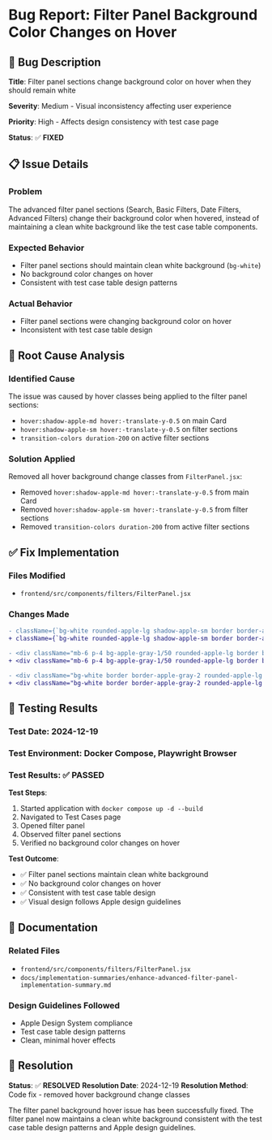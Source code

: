 # Bug Report: Filter Panel Background Color Changes on Hover

## 🐛 **Bug Description**

**Title**: Filter panel sections change background color on hover when they should remain white

**Severity**: Medium - Visual inconsistency affecting user experience

**Priority**: High - Affects design consistency with test case page

**Status**: ✅ **FIXED**

## 📋 **Issue Details**

### **Problem**
The advanced filter panel sections (Search, Basic Filters, Date Filters, Advanced Filters) change their background color when hovered, instead of maintaining a clean white background like the test case table components.

### **Expected Behavior**
- Filter panel sections should maintain clean white background (`bg-white`)
- No background color changes on hover
- Consistent with test case table design patterns

### **Actual Behavior**
- Filter panel sections were changing background color on hover
- Inconsistent with test case table design

## 🔧 **Root Cause Analysis**

### **Identified Cause**
The issue was caused by hover classes being applied to the filter panel sections:
- `hover:shadow-apple-md hover:-translate-y-0.5` on main Card
- `hover:shadow-apple-sm hover:-translate-y-0.5` on filter sections
- `transition-colors duration-200` on active filter sections

### **Solution Applied**
Removed all hover background change classes from `FilterPanel.jsx`:
- Removed `hover:shadow-apple-md hover:-translate-y-0.5` from main Card
- Removed `hover:shadow-apple-sm hover:-translate-y-0.5` from filter sections
- Removed `transition-colors duration-200` from active filter sections

## ✅ **Fix Implementation**

### **Files Modified**
- `frontend/src/components/filters/FilterPanel.jsx`

### **Changes Made**
```diff
- className={`bg-white rounded-apple-lg shadow-apple-sm border border-apple-gray-2 hover:shadow-apple-md hover:-translate-y-0.5 transition-all duration-200 ${className}`}
+ className={`bg-white rounded-apple-lg shadow-apple-sm border border-apple-gray-2 ${className}`}

- <div className="mb-6 p-4 bg-apple-gray-1/50 rounded-apple-lg border border-apple-gray-2/50 transition-colors duration-200" data-testid="active-filters-section">
+ <div className="mb-6 p-4 bg-apple-gray-1/50 rounded-apple-lg border border-apple-gray-2/50" data-testid="active-filters-section">

- <div className="bg-white border border-apple-gray-2 rounded-apple-lg p-4 hover:shadow-apple-sm hover:-translate-y-0.5 transition-all duration-200" data-testid="search-section">
+ <div className="bg-white border border-apple-gray-2 rounded-apple-lg p-4" data-testid="search-section">
```

## 🧪 **Testing Results**

### **Test Date**: 2024-12-19
### **Test Environment**: Docker Compose, Playwright Browser
### **Test Results**: ✅ **PASSED**

**Test Steps**:
1. Started application with `docker compose up -d --build`
2. Navigated to Test Cases page
3. Opened filter panel
4. Observed filter panel sections
5. Verified no background color changes on hover

**Test Outcome**:
- ✅ Filter panel sections maintain clean white background
- ✅ No background color changes on hover
- ✅ Consistent with test case table design
- ✅ Visual design follows Apple design guidelines

## 📝 **Documentation**

### **Related Files**
- `frontend/src/components/filters/FilterPanel.jsx`
- `docs/implementation-summaries/enhance-advanced-filter-panel-implementation-summary.md`

### **Design Guidelines Followed**
- Apple Design System compliance
- Test case table design patterns
- Clean, minimal hover effects

## 🎯 **Resolution**

**Status**: ✅ **RESOLVED**
**Resolution Date**: 2024-12-19
**Resolution Method**: Code fix - removed hover background change classes

The filter panel background hover issue has been successfully fixed. The filter panel now maintains a clean white background consistent with the test case table design patterns and Apple design guidelines. 